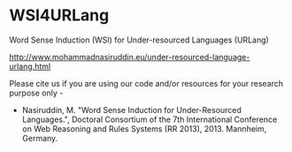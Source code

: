 WSI4URLang
==========

Word Sense Induction (WSI) for Under-resourced Languages (URLang)

http://www.mohammadnasiruddin.eu/under-resourced-language-urlang.html


Please cite us if you are using our code and/or resources for your research purpose only -

- Nasiruddin, M. "Word Sense Induction for Under-Resourced Languages.", Doctoral Consortium of the 7th International Conference on Web Reasoning and Rules Systems (RR 2013), 2013. Mannheim, Germany.
